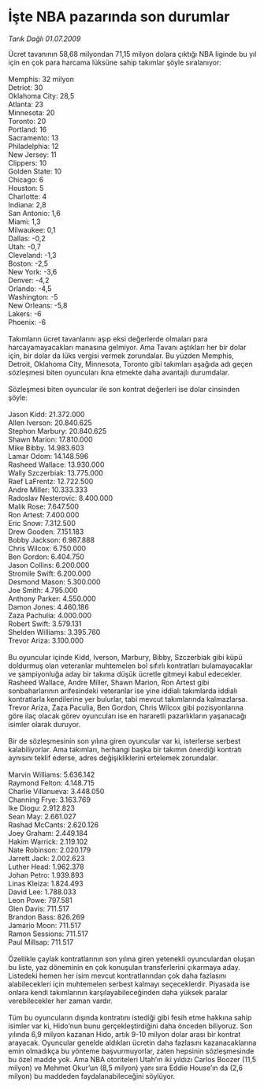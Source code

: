 # İşte NBA pazarında son durumlar

*Tarık Dağlı 01.07.2009*

<div class="taraf_structure_2col_1zq">
<div class="margen_n">



 <p>Ücret tavanının 58,68 milyondan 71,15 milyon dolara çıktığı NBA liginde bu yıl için en çok para harcama lüksüne sahip takımlar şöyle sıralanıyor: <br/><br/>Memphis: 32 milyon <br/>Detriot: 30 <br/>Oklahoma City: 28,5 <br/>Atlanta: 23 <br/>Minnesota: 20 <br/>Toronto: 20 <br/>Portland: 16 <br/>Sacramento: 13 <br/>Philadelphia: 12 <br/>New Jersey: 11 <br/>Clippers: 10 <br/>Golden State: 10 <br/>Chicago: 6 <br/>Houston: 5 <br/>Charlotte: 4 <br/>Indiana: 2,8 <br/>San Antonio: 1,6 <br/>Miami: 1,3 <br/>Milwaukee: 0,1 <br/>Dallas: -0,2 <br/>Utah: -0,7 <br/>Cleveland: -1,3 <br/>Boston: -2,5 <br/>New York: -3,6 <br/>Denver: -4,2 <br/>Orlando: -4,5 <br/>Washington: -5 <br/>New Orleans: -5,8 <br/>Lakers: -6 <br/>Phoenix: -6 <br/><br/>Takımların ücret tavanlarını aşıp eksi değerlerde olmaları para harcayamayacakları manasına gelmiyor. Ama Tavanı aştıkları her bir dolar için, bir dolar da lüks vergisi vermek zorundalar. Bu yüzden Memphis, Detroit, Oklahoma City, Minnesota, Toronto gibi takımları aşağıda adı geçen sözleşmesi biten oyuncuları ikna etmekte daha avantajlı durumdalar. <br/><br/>Sözleşmesi biten oyuncular ile son kontrat değerleri ise dolar cinsinden şöyle: <br/><br/>Jason Kidd: 21.372.000 <br/>Allen Iverson: 20.840.625 <br/>Stephon Marbury: 20.840.625 <br/>Shawn Marion: 17.810.000 <br/>Mike Bibby. 14.983.603 <br/>Lamar Odom: 14.148.596 <br/>Rasheed Wallace: 13.930.000 <br/>Wally Szczerbiak: 13.775.000 <br/>Raef LaFrentz: 12.722.500 <br/>Andre Miller: 10.333.333 <br/>Radoslav Nesterovic: 8.400.000 <br/>Malik Rose: 7.647.500 <br/>Ron Artest: 7.400.000 <br/>Eric Snow: 7.312.500 <br/>Drew Gooden: 7.151.183 <br/>Bobby Jackson: 6.987.888 <br/>Chris Wilcox: 6.750.000 <br/>Ben Gordon: 6.404.750 <br/>Jason Collins: 6.200.000 <br/>Stromile Swift: 6.200.000 <br/>Desmond Mason: 5.300.000 <br/>Joe Smith: 4.795.000 <br/>Anthony Parker: 4.550.000 <br/>Damon Jones: 4.460.186 <br/>Zaza Pachulia: 4.000.000 <br/>Robert Swift: 3.579.131 <br/>Shelden Williams: 3.395.760 <br/>Trevor Ariza: 3.100.000 <br/><br/>Bu oyuncular içinde Kidd, Iverson, Marbury, Bibby, Szczerbiak gibi küpü doldurmuş olan veteranlar muhtemelen bol sıfırlı kontratları bulamayacaklar ve şampiyonluğa aday bir takıma düşük ücretle gitmeyi kabul edecekler. Rasheed Wallace, Andre Miller, Shawn Marion, Ron Artest gibi sonbaharlarının arifesindeki veteranlar ise yine iddialı takımlarda iddialı kontratlarla kendilerine yer bulurlar, tabi mevcut takımlarında kalmazlarsa. Trevor Ariza, Zaza Paculia, Ben Gordon, Chris Wilcox gibi pozisyonlarına göre ilaç olacak görev oyuncuları ise en hararetli pazarlıkların yaşanacağı isimler olarak duruyor. <br/><br/>Bir de sözleşmesinin son yılına giren oyuncular var ki, isterlerse serbest kalabiliyorlar. Ama takımları, herhangi başka bir takımın önerdiği kontratı aynısını teklif ederse, adres değişikliklerini ertelemek zorundalar. <br/><br/>Marvin Williams: 5.636.142 <br/>Raymond Felton: 4.148.715 <br/>Charlie Villanueva: 3.448.050 <br/>Channing Frye: 3.163.769 <br/>Ike Diogu: 2.912.823 <br/>Sean May: 2.661.027 <br/>Rashad McCants: 2.620.126 <br/>Joey Graham: 2.449.184 <br/>Hakim Warrick: 2.119.102 <br/>Nate Robinson: 2.020.179 <br/>Jarrett Jack: 2.002.623 <br/>Luther Head: 1.962.378 <br/>Johan Petro: 1.939.893 <br/>Linas Kleiza: 1.824.493 <br/>David Lee: 1.788.033 <br/>Leon Powe: 797.581 <br/>Glen Davis: 711.517 <br/>Brandon Bass: 826.269 <br/>Jamario Moon: 711.517 <br/>Ramon Sessions: 711.517 <br/>Paul Millsap: 711.517 <br/><br/>Özellikle çaylak kontratlarının son yılına giren yetenekli oyunculardan oluşan bu liste, yaz döneminin en çok konuşulan transferlerini çıkarmaya aday. Listedeki hemen her isim mevcut kontratlarından çok daha fazlasını alabilecekleri için muhtemelen serbest kalmayı seçeceklerdir. Piyasada ise onlara kendi takımlarının karşılayabileceğinden daha yüksek paralar verebilecekler her zaman vardır. <br/><br/>Tüm bu oyuncuların dışında kontratını istediği gibi fesih etme hakkına sahip isimler var ki, Hido’nun bunu gerçekleştirdiğini daha önceden biliyoruz. Son yılında 6,9 milyon kazanan Hido, artık 9-10 milyon dolar arası bir kontrat arayacak. Oyuncular genelde aldıkları ücretin daha fazlasını kazanacaklarına emin olmadıkça bu yönteme başvurmuyorlar, zaten hepsinin sözleşmesinde bu özel madde yok. Ama NBA otoriteleri Utah’ın iki yıldızı Carlos Boozer (11,5 milyon) ve Mehmet Okur’un (8,5 milyon) yanı sıra Eddie House’ın da (2,6 milyon) bu maddeden faydalanabileceğini söylüyor.</p>
<br/>
<br/>
<br/>



<br/>


<div id="taraf_not">
</div>

</div>


</div>

